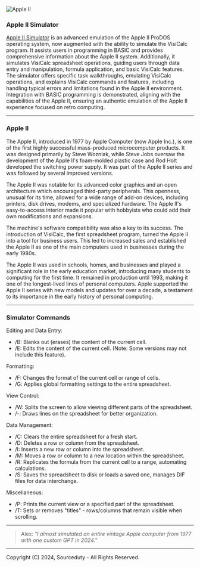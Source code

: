 ![Apple II](https://github.com/sourceduty/Apple_II_Simulator/assets/123030236/535d766b-c0b5-4e68-a0cb-bd0dd60b4dc6)

### Apple II Simulator

[Apple II Simulator](https://chat.openai.com/g/g-ci1HVmwRL-apple-ii-simulator) is an advanced emulation of the Apple II ProDOS operating system, now augmented with the ability to simulate the VisiCalc program. It assists users in programming in BASIC and provides comprehensive information about the Apple II system. Additionally, it simulates VisiCalc spreadsheet operations, guiding users through data entry and manipulation, formula application, and basic VisiCalc features. The simulator offers specific task walkthroughs, emulating VisiCalc operations, and explains VisiCalc commands and features, including handling typical errors and limitations found in the Apple II environment. Integration with BASIC programming is demonstrated, aligning with the capabilities of the Apple II, ensuring an authentic emulation of the Apple II experience focused on retro computing.

***

### Apple II

The Apple II, introduced in 1977 by Apple Computer (now Apple Inc.), is one of the first highly successful mass-produced microcomputer products. It was designed primarily by Steve Wozniak, while Steve Jobs oversaw the development of the Apple II's foam-molded plastic case and Rod Holt developed the switching power supply. It was part of the Apple II series and was followed by several improved versions.

The Apple II was notable for its advanced color graphics and an open architecture which encouraged third-party peripherals. This openness, unusual for its time, allowed for a wide range of add-on devices, including printers, disk drives, modems, and specialized hardware. The Apple II's easy-to-access interior made it popular with hobbyists who could add their own modifications and expansions.

The machine's software compatibility was also a key to its success. The introduction of VisiCalc, the first spreadsheet program, turned the Apple II into a tool for business users. This led to increased sales and established the Apple II as one of the main computers used in businesses during the early 1980s.

The Apple II was used in schools, homes, and businesses and played a significant role in the early education market, introducing many students to computing for the first time. It remained in production until 1993, making it one of the longest-lived lines of personal computers. Apple supported the Apple II series with new models and updates for over a decade, a testament to its importance in the early history of personal computing.

***

### Simulator Commands

Editing and Data Entry:
- /B: Blanks out (erases) the content of the current cell.
- /E: Edits the content of the current cell. (Note: Some versions may not include this feature).

Formatting:
- /F: Changes the format of the current cell or range of cells.
- /G: Applies global formatting settings to the entire spreadsheet.

View Control:
- /W: Splits the screen to allow viewing different parts of the spreadsheet.
- /-: Draws lines on the spreadsheet for better organization.

Data Management:
- /C: Clears the entire spreadsheet for a fresh start.
- /D: Deletes a row or column from the spreadsheet.
- /I: Inserts a new row or column into the spreadsheet.
- /M: Moves a row or column to a new location within the spreadsheet.
- /R: Replicates the formula from the current cell to a range, automating calculations.
- /S: Saves the spreadsheet to disk or loads a saved one, manages DIF files for data interchange.

Miscellaneous:
- /P: Prints the current view or a specified part of the spreadsheet.
- /T: Sets or removes "titles" - rows/columns that remain visible when scrolling.

***

> Alex: *"I almost simulated an entire vintage Apple computer from 1977 with one custom GPT in 2024."*

***
Copyright (C) 2024, Sourceduty - All Rights Reserved.
